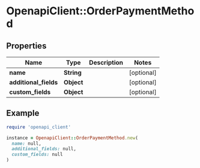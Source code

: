 # OpenapiClient::OrderPaymentMethod

## Properties

| Name | Type | Description | Notes |
| ---- | ---- | ----------- | ----- |
| **name** | **String** |  | [optional] |
| **additional_fields** | **Object** |  | [optional] |
| **custom_fields** | **Object** |  | [optional] |

## Example

```ruby
require 'openapi_client'

instance = OpenapiClient::OrderPaymentMethod.new(
  name: null,
  additional_fields: null,
  custom_fields: null
)
```

